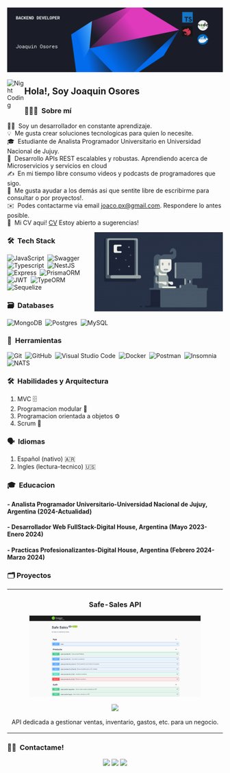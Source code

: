 ![Joaquin Banner](https://raw.githubusercontent.com/kamaleon19/kamaleon19/main/assets/banner-github.png)

<img alt="Night Coding" src="./assets/Hand%20Wave.gif" width='40' align="left"/><h2 align="left">Hola!, Soy Joaquin Osores</h2>

<!-- ## 👋 &nbsp;Hola! Soy Joaquin Osores -->

### 👨🏻‍💻 &nbsp;Sobre mí

👨‍💻 &nbsp;Soy un desarrollador en constante aprendizaje.\
💡 &nbsp;Me gusta crear soluciones tecnologicas para quien lo necesite.\
🎓 &nbsp;Estudiante de Analista Programador Universitario en Universidad Nacional de Jujuy.\
🌱 &nbsp;Desarrollo APIs REST escalables y robustas. Aprendiendo acerca de Microservicios y servicios en cloud\
✍️ &nbsp;En mi tiempo libre consumo videos y podcasts de programadores que sigo.\
💬 &nbsp;Me gusta ayudar a los demás asi que sentite libre de escribirme para consultar o por proyectos!.\
✉️ &nbsp;Podes contactarme via email joaco.px@gmail.com. Respondere lo antes posible.\
📄 &nbsp;Mi CV aqui! [CV](https://drive.google.com/file/d/1PHXvmva9xv9frUTZeWW_UYAiUxb_0_f3/view?usp=drive_link) Estoy abierto a sugerencias!


<img alt="Night Coding" src="https://raw.githubusercontent.com/AVS1508/AVS1508/master/assets/Night-Coding.gif" align="right"/>

### 🛠 &nbsp;Tech Stack

![JavaScript](https://img.shields.io/badge/javascript-%23323330.svg?style=for-the-badge&logo=javascript&logoColor=%23F7DF1E)&nbsp;
![Swagger](https://img.shields.io/badge/-Swagger-%23Clojure?style=for-the-badge&logo=swagger&logoColor=white)&nbsp;
![Typescript](https://img.shields.io/badge/TypeScript-3178C6?style=for-the-badge&logo=typescript&logoColor=white)&nbsp;
![NestJS](https://img.shields.io/badge/nestjs-E0234E?style=for-the-badge&logo=nestjs&logoColor=white)&nbsp;
![Express](https://img.shields.io/badge/express.js-000000?style=for-the-badge&logo=express&logoColor=white)&nbsp;
![PrismaORM](https://img.shields.io/badge/Prisma-3982CE?style=for-the-badge&logo=Prisma&logoColor=white)&nbsp;
![JWT](https://img.shields.io/badge/JWT-black?style=for-the-badge&logo=JSON%20web%20tokens)&nbsp;
![TypeORM](https://img.shields.io/badge/TypeORM-white?style=for-the-badge)&nbsp;
![Sequelize](https://img.shields.io/badge/-Sequelize-52B0E7?style=for-the-badge&logo=sequelize&labelColor=52B0E7&logoColor=FFF)&nbsp;


### 🗃 &nbsp;Databases


![MongoDB](https://img.shields.io/badge/MongoDB-%234ea94b.svg?style=for-the-badge&logo=mongodb&logoColor=white)&nbsp;
![Postgres](https://img.shields.io/badge/postgres-%23316192.svg?style=for-the-badge&logo=postgresql&logoColor=white)&nbsp;
![MySQL](https://img.shields.io/badge/MySQL-4479A1?style=for-the-badge&logo=mysql&logoColor=white)&nbsp;


### 🧰 &nbsp;Herramientas

![Git](https://img.shields.io/badge/git-%23F05033.svg?style=for-the-badge&logo=git&logoColor=white)&nbsp;
![GitHub](https://img.shields.io/badge/github-%23121011.svg?style=for-the-badge&logo=github&logoColor=white)&nbsp;
![Visual Studio Code](https://img.shields.io/badge/Visual%20Studio%20Code-0078d7.svg?style=for-the-badge&logo=visual-studio-code&logoColor=white)&nbsp;
![Docker](https://img.shields.io/badge/Docker-2496ED?logo=docker&logoColor=white&style=for-the-badge)&nbsp;
![Postman](https://img.shields.io/badge/Postman-FF6C37?style=for-the-badge&logo=Postman&logoColor=white)&nbsp;
![Insomnia](https://img.shields.io/badge/Insomnia-4000BF?logo=insomnia&logoColor=white&style=for-the-badge)&nbsp;
![NATS](https://img.shields.io/badge/NATS-green?style=for-the-badge)&nbsp;


### 🛠️ &nbsp;Habilidades y Arquitectura
1. MVC 🗄️
2. Programacion modular 💾
3. Programacion orientada a objetos ⚙️
4. Scrum 📝

### 🗣️ &nbsp;Idiomas
1. Español (nativo) 🇦🇷
2. Ingles (lectura-tecnico) 🇺🇸

### 🎓 &nbsp;Educacion
#### -&nbsp;Analista Programador Universitario-Universidad Nacional de Jujuy, Argentina (2024-Actualidad)
#### -&nbsp;Desarrollador Web FullStack-Digital House, Argentina (Mayo 2023-Enero 2024)
#### -&nbsp;Practicas Profesionalizantes-Digital House, Argentina (Febrero 2024- Marzo 2024)


### 🗂️ Proyectos

<table>
<tr>
<td width="50%">
<h3 align="center">Safe-Sales API</h3>
<div align="center">
<a href="https://github.com/kamaleon19/Safe-Sales-API" target="_blank"><img src="https://raw.githubusercontent.com/kamaleon19/kamaleon19/main/assets/safe-sales.png" width="400" alt="API para gestion de ventas"></a>
<p>
<a href="https://github.com/kamaleon19/Safe-Sales-API" target="_blank">
<img src="https://img.shields.io/badge/CÓDIGO-ff9?style=for-the-badge&logo=github&logoColor=black">
</a>
</a>
</p>
<p>API dedicada a gestionar ventas, inventario, gastos, etc. para un negocio.</p>
</div>
                                                                                      
</td>
</table>  


### 🤝🏻 &nbsp;Contactame!

<p align="center">
<a href="https://www.linkedin.com/in/joaqu%C3%ADn-osores-710586165/"><img src="https://img.shields.io/badge/LinkedIn-blue?logo=linkedin&logoColor=white&style=for-the-badge"/></a>
<a href="mailto:joaco.px@gmail.com"><img src="https://img.shields.io/badge/Gmail-D14836?style=for-the-badge&logo=gmail&logoColor=white"/></a>
<a href="https://wa.link/uenz41"><img src="https://img.shields.io/badge/WhatsApp-25D366?style=for-the-badge&logo=whatsapp&logoColor=white"/></a>
</p>


